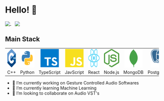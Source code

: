 # Hello! 👋

<a href="https://github.com/Winphillips">
	<img align="center" src="https://github-readme-stats-sigma-five.vercel.app/api?username=Winphillips&show_icons=true&theme=highcontrast&count_private=true&bg_color=00000000&hide=issues,contribs" />
</a>&nbsp;&nbsp;

<a href="https://github.com/Winphillips">
	<img align="center" src="https://github-readme-stats-sigma-five.vercel.app/api/top-langs/?username=Winphillips&layout=compact" />
</a>

## Main Stack

<table >
	<tr align="center">
		<td><a href="#"><img src="./github/icons/ISO_C++_Logo.svg.png" width="60" height="60"/></a></td>
		<td><a href="#"><img src="./github/icons/python.png" width="60" height="60"/></a></td>
		<td><a href="#"><img src="./github/icons/typescript.svg" width="60" height="60"/></a></td>
		<td><a href="#"><img src="./github/icons/javascript.svg" width="60" height="60"/></a></td>
		<td><a href="#"><img src="./github/icons/react.svg" width="60" height="60"/></a></td>
		<td><a href="#"><img src="./github/icons/nodejs.svg" width="60" height="60"/></a></td>
		<td><a href="#"><img src="./github/icons/mongodb.svg" width="60" height="60"/></a></td>
		<td><a href="#"><img src="./github/icons/postgresql.svg" width="60" height="60"/></a></td>
		<td><a href="#"><img src="./github/icons/bash.svg" width="60" height="60"/></a></td>
		<td><a href="#"><img src="./github/icons/git.svg" width="60" height="60"/></a></td>
	</tr>
	<tr align="center">
		<td>C++</td>
		<td>Python</td>
		<td>TypeScript</td>
		<td>JavScript</td>
		<td>React</td>
		<td>Node.js</td>
		<td>MongoDB</td>
		<td>PostgreSQL</td>
		<td>Bash</td>
		<td>Git</git>
	</tr>
</table>

- 🔭 I’m currently working on Gesture Controlled Audio Softwares
- 🌱 I’m currently learning Machine Learning
- 👯 I’m looking to collaborate on Audio VST's
<!-- <table >
	<tr align="center">
		
	</tr>
	<tr align="center">
		
	</tr>
</table> -->

<!--
**Winphillips/Winphillips** is a ✨ _special_ ✨ repository because its `README.md` (this file) appears on your GitHub profile.

Here are some ideas to get you started:

- 🔭 I’m currently working on Gesture Controlled Audio Softwares
- 🌱 I’m currently learning Machine Learning
- 👯 I’m looking to collaborate on Audio VST's
- 🤔 I’m looking for help with ...
- 💬 Ask me about ...
- 📫 How to reach me: ...
- 😄 Pronouns: ...
- ⚡ Fun fact: ...
-->
